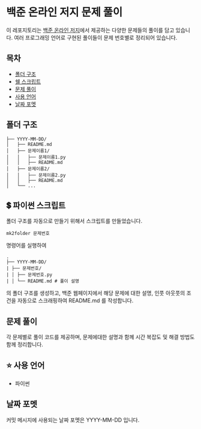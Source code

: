 # 백준 온라인 저지 문제 풀이

이 레포지토리는 [백준 온라인 저지](https://www.acmicpc.net/)에서 제공하는 다양한 문제들의 풀이를 담고 있습니다. 여러 프로그래밍 언어로 구현된 풀이들이 문제 번호별로 정리되어 있습니다.

## 목차

- [폴더 구조](#폴더-구조)
- [쉘 스크립트](#-쉘-스크립트)
- [문제 풀이](#문제-풀이)
- [사용 언어](#-사용-언어)
- [날짜 포멧](#날짜-포멧)

## 폴더 구조

```
├── YYYY-MM-DD/
│   ├── README.md
│   ├── 문제이름1/
│   │   ├── 문제이름1.py
│   │   ├── README.md
│   ├── 문제이름2/
│   │   ├── 문제이름2.py
│   │   ├── README.md
│   └── ...
```

## 💲 파이썬 스크립트

폴더 구조를 자동으로 만들기 위해서 스크립트를 만들었습니다.

```
mk2folder 문제번호
```

명령어를 실행하여

```
.
├── YYYY-MM-DD/
| ├── 문제번호/
| │ ├── 문제번호.py
| │ └── README.md # 풀이 설명
```

의 폴더 구조를 생성하고, 백준 웹페이지에서 해당 문제에 대한 설명, 인풋 아웃풋의 조건을 자동으로 스크래핑하여 README.md 를 작성합니다.

## 문제 풀이

각 문제별로 풀이 코드를 제공하며, 문제에대한 설명과 함께 시간 복잡도 및 해결 방법도 함께 정리합니다.

## ⭐ 사용 언어

- 파이썬

## 날짜 포멧

커밋 메시지에 사용되는 날짜 포멧은 YYYY-MM-DD 입니다.

